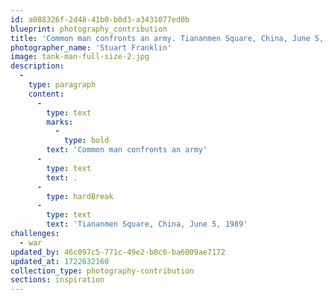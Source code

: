 ```yaml
---
id: a088326f-2d48-41b0-b0d3-a3431077ed0b
blueprint: photography_contribution
title: 'Common man confronts an army. Tiananmen Square, China, June 5, 1989'
photographer_name: 'Stuart Franklin'
image: tank-man-full-size-2.jpg
description:
  -
    type: paragraph
    content:
      -
        type: text
        marks:
          -
            type: bold
        text: 'Common man confronts an army'
      -
        type: text
        text: .
      -
        type: hardBreak
      -
        type: text
        text: 'Tiananmen Square, China, June 5, 1989'
challenges:
  - war
updated_by: 46c097c5-771c-49e2-b8c6-ba6009ae7172
updated_at: 1722632160
collection_type: photography-contribution
sections: inspiration
---
```

